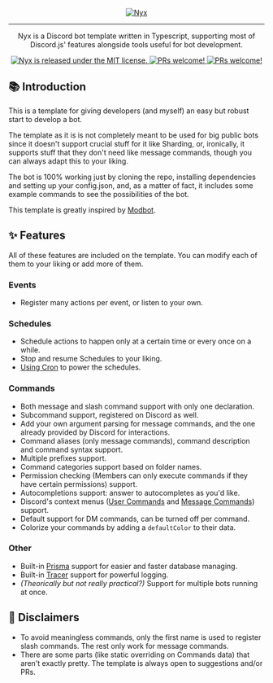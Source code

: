 <p align="center">
  <a href="#">
    <img alt="Nyx" src="https://cdn.discordapp.com/attachments/707047887200321609/963261054249492490/nyx.png"/>
  </a>
</p>

---

<p align="center">
  Nyx is a Discord bot template written in Typescript, supporting most of Discord.js' features alongside tools useful for bot development.
</p>

<p align="center">
  <a href="https://github.com/ionic-team/ionic-framework/blob/main/LICENSE">
    <img src="https://img.shields.io/badge/license-MIT-blue.svg" alt="Nyx is released under the MIT license." />
  </a>
  <a href="https://github.com/ionic-team/ionic/blob/main/.github/CONTRIBUTING.md">
    <img src="https://img.shields.io/badge/PRs-welcome-brightgreen.svg" alt="PRs welcome!" />
  </a>
  <a href="https://github.com/ionic-team/ionic/blob/main/.github/CONTRIBUTING.md">
    <img src="https://img.shields.io/badge/Forks-welcome-brightgreen.svg" alt="PRs welcome!" />
  </a>
</p>

## 📚 Introduction
This is a template for giving developers (and myself) an easy but robust start to develop a bot.

The template as it is is not completely meant to be used for big public bots since it doesn't support crucial stuff for it like Sharding, or, ironically, it supports stuff that they don't need like message commands, though you can always adapt this to your liking.

The bot is 100% working just by cloning the repo, installing dependencies and setting up your config.json, and, as a matter of fact, it includes some example commands to see the possibilities of the bot.

This template is greatly inspired by [Modbot](https://github.com/aternosorg/modbot).


## ✨ Features
All of these features are included on the template. You can modify each of them to your liking or add more of them.

### Events
* Register many actions per event, or listen to your own.

### Schedules
* Schedule actions to happen only at a certain time or every once on a while.
* Stop and resume Schedules to your liking.
* [Using Cron](https://crontab.guru/) to power the schedules.

### Commands
* Both message and slash command support with only one declaration.
* Subcommand support, registered on Discord as well.
* Add your own argument parsing for message commands, and the one already provided by Discord for interactions.
* Command aliases (only message commands), command description and command syntax support.
* Multiple prefixes support.
* Command categories support based on folder names.
* Permission checking (Members can only execute commands if they have certain permissions) support.
* Autocompletions support: answer to autocompletes as you'd like.
* Discord's context menus ([User Commands](https://discord.com/developers/docs/interactions/application-commands#user-commands) and [Message Commands](https://discord.com/developers/docs/interactions/application-commands#message-commands)) support.
* Default support for DM commands, can be turned off per command.
* Colorize your commands by adding a `defaultColor` to their data.

### Other
* Built-in [Prisma](https://www.prisma.io/) support for easier and faster database managing.
* Built-in [Tracer](https://www.npmjs.com/package/tracer) support for powerful logging.
* *(Theorically but not really practical?)* Support for multiple bots running at once.

## 🚧 Disclaimers
* To avoid meaningless commands, only the first name is used to register slash commands. The rest only work for message commands.
* There are some parts (like static overriding on Commands data) that aren't exactly pretty. The template is always open to suggestions and/or PRs.
